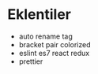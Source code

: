 # Eklentiler

* auto rename tag&#x20;
* bracket pair colorized&#x20;
* eslint es7 react redux&#x20;
* prettier

